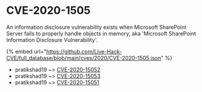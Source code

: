 # CVE-2020-1505

An information disclosure vulnerability exists when Microsoft SharePoint Server fails to properly handle objects in memory, aka 'Microsoft SharePoint Information Disclosure Vulnerability'.

{% embed url="https://github.com/Live-Hack-CVE/full_database/blob/main/cves/2020/CVE-2020-1505.json" %}


* pratikshad19 ~> [CVE-2020-15052](https://zeste.alice-snow.ru/2020/database/cve-2020-1505/cve-2020-15052-pratikshad19)
* pratikshad19 ~> [CVE-2020-15053](https://zeste.alice-snow.ru/2020/database/cve-2020-1505/cve-2020-15053-pratikshad19)
* pratikshad19 ~> [CVE-2020-15051](https://zeste.alice-snow.ru/2020/database/cve-2020-1505/cve-2020-15051-pratikshad19)